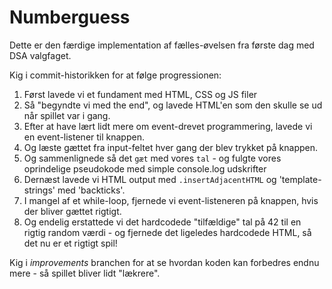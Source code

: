 # Numberguess

Dette er den færdige implementation af fælles-øvelsen fra første dag med DSA valgfaget.

Kig i commit-historikken for at følge progressionen:
1. Først lavede vi et fundament med HTML, CSS og JS filer
2. Så "begyndte vi med the end", og lavede HTML'en som den skulle se ud når spillet var i gang.
3. Efter at have lært lidt mere om event-drevet programmering, lavede vi en event-listener til knappen.
4. Og læste gættet fra input-feltet hver gang der blev trykket på knappen.
5. Og sammenlignede så det ```gæt``` med vores ```tal``` - og fulgte vores oprindelige pseudokode med simple console.log udskrifter
6. Dernæst lavede vi HTML output med ```.insertAdjacentHTML``` og 'template-strings' med 'backticks'.
7. I mangel af et while-loop, fjernede vi event-listeneren på knappen, hvis der bliver gættet rigtigt.
8. Og endelig erstattede vi det hardcodede "tilfældige" tal på 42 til en rigtig random værdi - og fjernede det ligeledes hardcodede HTML, så det nu er et rigtigt spil!

Kig i *improvements* branchen for at se hvordan koden kan forbedres endnu mere - så spillet bliver lidt "lækrere".